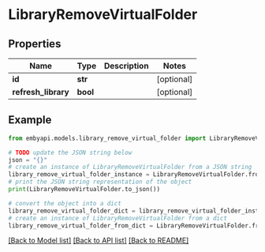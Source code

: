 # LibraryRemoveVirtualFolder


## Properties

Name | Type | Description | Notes
------------ | ------------- | ------------- | -------------
**id** | **str** |  | [optional] 
**refresh_library** | **bool** |  | [optional] 

## Example

```python
from embyapi.models.library_remove_virtual_folder import LibraryRemoveVirtualFolder

# TODO update the JSON string below
json = "{}"
# create an instance of LibraryRemoveVirtualFolder from a JSON string
library_remove_virtual_folder_instance = LibraryRemoveVirtualFolder.from_json(json)
# print the JSON string representation of the object
print(LibraryRemoveVirtualFolder.to_json())

# convert the object into a dict
library_remove_virtual_folder_dict = library_remove_virtual_folder_instance.to_dict()
# create an instance of LibraryRemoveVirtualFolder from a dict
library_remove_virtual_folder_from_dict = LibraryRemoveVirtualFolder.from_dict(library_remove_virtual_folder_dict)
```
[[Back to Model list]](../README.md#documentation-for-models) [[Back to API list]](../README.md#documentation-for-api-endpoints) [[Back to README]](../README.md)


